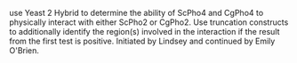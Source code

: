 use Yeast 2 Hybrid to determine the ability of ScPho4 and CgPho4 to physically interact with either ScPho2 or CgPho2. Use truncation constructs to additionally identify the region(s) involved in the interaction if the result from the first test is positive. Initiated by Lindsey and continued by Emily O'Brien.
